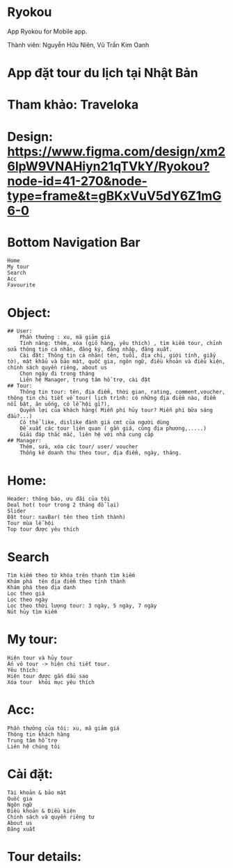 # Ryokou
App Ryokou for Mobile app. 

Thành viên: Nguyễn Hữu Niên, Vũ Trần Kim Oanh
# App đặt tour du lịch tại Nhật Bản
# Tham khảo: Traveloka
# Design: https://www.figma.com/design/xm26lpW9VNAHiyn21qTVkY/Ryokou?node-id=41-270&node-type=frame&t=gBKxVuV5dY6Z1mG6-0

# Bottom Navigation Bar
    Home
    My tour
    Search
    Acc
    Favourite
# Object:
    ## User: 
        Phần thưởng : xu, mã giảm giá
        Tính năng: thêm, xóa (giỏ hàng, yêu thích) , tìm kiếm tour, chỉnh sửa thông tin cá nhân, đăng ký, đăng nhập, đăng xuất.
        Cài đặt: Thông tin cá nhân( tên, tuổi, địa chỉ, giới tính, giấy tờ), mật khẩu và bảo mật, quốc gia, ngôn ngữ, điều khoản và điều kiện, chính sách quyền riêng, about us
        Chọn ngày đi trong tháng
        Liên hệ Manager, trung tâm hỗ trợ, cài đặt
    ## Tour:
        Thông tin tour: tên, địa điểm, thời gian, rating, comment,voucher, thông tin chi tiết về tour( lịch trình: có những địa điểm nào, điểm nổi bật, ăn uống, có lễ hội gì?),
        Quyền lợi của khách hàng( Miễn phí hủy tour? Miễn phí bữa sáng đầu?...)
        Có thể like, dislike đánh giá cmt của người dùng
        Đề xuất các tour liên quan ( gần giá, cùng địa phương,.....)
        Giải đáp thắc mắc, liên hệ với nhà cung cấp
    ## Manager:	
        Thêm, sửa, xóa các tour/ user/ voucher
        Thống kê doanh thu theo tour, địa điểm, ngày, tháng.

# Home: 
    Header: thông báo, ưu đãi của tôi
    Deal hot( tour trong 2 tháng đổ lại)
    Slider
    Đặt tour: navBar( tên theo tỉnh thành)
    Tour mùa lễ hội
    Top tour được yêu thích

# Search
    Tìm kiếm theo từ khóa trên thanh tìm kiếm
    Khám phá  tên địa điểm theo tỉnh thành
    Khám phá theo địa danh
    Lọc theo giá
    Lọc theo ngày
    Lọc theo thời lượng tour: 3 ngày, 5 ngày, 7 ngày
    Nút hủy tìm kiếm
# My tour: 
    Hiện tour và hủy tour
    Ấn vô tour -> hiện chi tiết tour.
    Yêu thích: 
    Hiện tour được gắn dấu sao
    Xóa tour  khỏi mục yêu thích
# Acc: 
    Phần thưởng của tôi: xu, mã giảm giá
    Thông tin khách hàng
    Trung tâm hỗ trợ
    Liên hệ chúng tôi
# Cài đặt: 
    Tài khoản & bảo mật
    Quốc gia
    Ngôn ngữ
    Điều khoản & Điều kiện
    Chính sách và quyền riêng tư
    About us
    Đăng xuất





# Tour details:
>> 